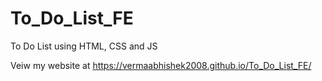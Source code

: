 # To_Do_List_FE
To Do List using HTML, CSS and JS

Veiw my website at https://vermaabhishek2008.github.io/To_Do_List_FE/
